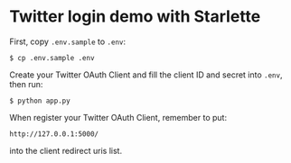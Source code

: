 # Twitter login demo with Starlette

First, copy `.env.sample` to `.env`:

    $ cp .env.sample .env

Create your Twitter OAuth Client and fill the client ID and secret
into `.env`, then run:

    $ python app.py

When register your Twitter OAuth Client, remember to put:

    http://127.0.0.1:5000/

into the client redirect uris list.
